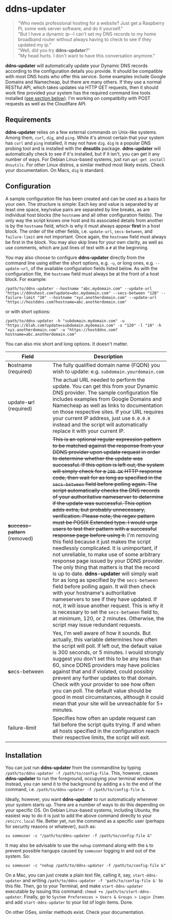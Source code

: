 # ddns-updater
> "Who needs professional hosting for a website? Just get a Raspberry Pi, some web server software, and do it yourself."  
> "But I have a dynamic ip--I can't set my DNS records to my home broadband router without always having to check to see if they updated my ip."  
> "Well, did you try **ddns-updater**?"  
> "My head hurts. I don't want to have this conversation anymore."

**ddns-updater** will automatically update your Dynamic DNS records according to the configuration details you provide. It should be compatible with most DNS hosts who offer this service. Some examples include Google Domains and Namecheap, but there are many others. If they use a normal RESTful API, which takes updates via HTTP GET requests, then it should work fine provided your system has the required command line tools installed ([see section below](#requirements)). I'm working on compatibilty with POST requests as well as the Cloudflare API.

## Requirements
**ddns-updater** relies on a few external commands on Unix-like systems. Among them, `curl`, `dig`, and `ping`. While it's almost certain that your system has `curl` and `ping` installed, it may not have `dig`. `dig` is a popular DNS probing tool and is installed with the **dnsutils** package. **ddns-updater** will automatically check to see if it's installed, but if it isn't, you can get it any number of ways. For Debian Linux-based systems, just run `apt-get install dnsutils`. For other Linux distros, a similar method most likely exists. Check your documentation. On Macs, `dig` is standard.

## Configuration
A sample configuration file has been created and can be used as a basis for your own. The structure is simple: Each key and value is separated by at least one space, key/value pairs are separated by line breaks, as are individual host blocks (the `hostname` and all other configuration fields). The only way the script knows one host and its associated details from another is by the `hostname` field, which is why it must always appear **first** in a host block. The order of the other fields, i.e. `update-url`, `secs-between`, and `failure-limit` are not important. Once again, the `hostname` field must always be first in the block. You may also skip lines for your own clarity, as well as use comments, which are just lines of text with a `#` at the beginning.

You may also choose to configure **ddns-updater** directly from the command line using either the short options, e.g. `-u`, or long ones, e.g. `--update-url`, of the available configuration fields listed below. As with the configuration file, the `hostname` field must always be at the front of a host block. For example:
```
/path/to/ddns-updater --hostname "abc.mydomain.com" --update-url "https://ddnshost.com?update=abc.mydomain.com" --secs-between "120" --failure-limit "10" --hostname "xyz.anotherdomain.com" --update-url "https://hostddns.com?hostname=abc.anotherdomain.com"
```
or with short options:
```
/path/to/ddns-updater -h "subdomain.mydomain.com" -u "https://blah.com?update=subdomain.mydomain.com" -s "120" -l "10" -h "xyz.anotherdomain.com" -u "https://hostddns.com?hostname=abc.anotherdomain.com"
```
You can also mix short and long options. It doesn't matter.

&nbsp;&nbsp;&nbsp;&nbsp;&nbsp;&nbsp;&nbsp;&nbsp;&nbsp;&nbsp;Field&nbsp;&nbsp;&nbsp;&nbsp;&nbsp;&nbsp;&nbsp;&nbsp;&nbsp;&nbsp; | Description 
--- |--- 
**h**ostname<br>(required) | The fully qualified domain name (FQDN) you wish to update: e.g. `subdomain.yourdomain.com`
update-**u**rl<br>(required) | The actual URL needed to perform the update. You can get this from your Dynamic DNS provider. The sample configuration file includes examples from Google Domains and Namecheap as well as links to documentation on those respective sites. If your URL requires your current IP address, just use `0.0.0.0` instead and the script will automatically replace it with your current IP.
~~**s**uccess-pattern~~<br>(removed) | ~~This is an optional regular expression pattern to be matched against the response from your DDNS provider upon update request in order to determine whether the update was successful. If this option is left out, the system will simply check for a `200 OK` HTTP response code, then wait for as long as specified in the `secs-between` field before polling again. The script automatically checks the DNS records of your authoritative nameserver to determine if the update was successful. This option adds extra, but probably unnecessary, verification. Please note, the regex pattern must be POSIX Extended type. I would urge users to test their pattern with a successful response page before using it.~~ I'm removing this field because it just makes the script needlessly complicated. It is unimportant, if not unreliable, to make use of some arbitrary response page issued by your DDNS provider. The only thing that matters is that the record is up to date. **ddns-updater** will simply wait for as long as specified by the `secs-between` field before polling again. It will then check with your hostname's authoritative nameservers to see if they have updated. If not, it will issue another request. This is why it is necessary to set the `secs-between` field to, at minimum, 120, or 2 minutes. Otherwise, the script may issue redundant requests.
**s**ecs-between | Yes, I'm well aware of how it sounds. But actually, this variable determines how often the script will poll. If left out, the default value is 300 seconds, or 5 minutes. I would strongly suggest you don't set this to be any less than 60, since DDNS providers may have policies against that and if violated, could possibly prevent any further updates to that domain. Check with your provider to see how often you can poll. The default value should be good in most circumstances, although it could mean that your site will be unreachable for 5+ minutes.
failure-**l**imit | Specifies how often an update request can fail before the script quits trying. If and when all hosts specified in the configuration reach their respective limits, the script will exit.


## Installation
You can just run **ddns-updater** from the commandline by typing `/path/to/ddns-updater -f /path/to/config-file`. This, however, causes **ddns-updater** to run the foreground, occupying your terminal window. Instead, you can send it to the background by adding a `&` to the end of the command, i.e. `/path/to/ddns-updater -f /path/to/config-file &`.

Ideally, however, you want **ddns-updater** to run automatically whenever your system starts up. There are a number of ways to do this depending on your specific OS. On Debian Linux-based systems, including Ubuntu, the easiest way to do it is just to add the above command directly to your `/etc/rc.local` file. Better yet, run the command as a specific user (perhaps for security reasons or whatever), such as:
```
su someuser -c "/path/to/ddns-updater -f /path/to/config-file &"
```
It may also be advisable to use the `nohup` command along with the `&` to prevent possible hangups caused by `someuser` logging in and out of the system. So:
```
su someuser -c "nohup /path/to/ddns-updater -f /path/to/config-file &"
```
On a Mac, you can just create a plain text file, calling it, say, `start-ddns-updater` and writing `/path/to/ddns-updater -f 'path/to/config-file &'` to this file. Then, go to your Terminal, and make `start-ddns-updater` executable by issuing this command: `chmod +x /path/to/start-ddns-updater`. Finally, go to `System Preferences > Users & Groups > Login Items` and add `start-ddns-updater` to your list of login items. Done.

On other OSes, similar methods exist. Check your documentation.
